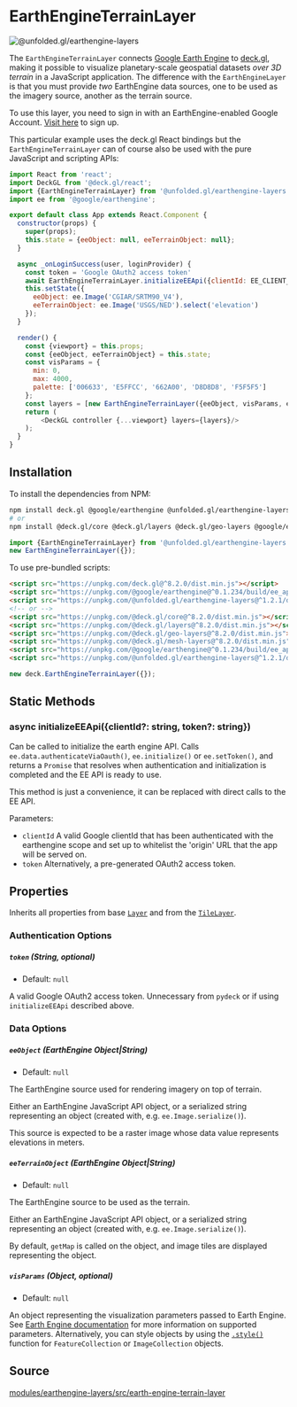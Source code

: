 # EarthEngineTerrainLayer

<p class="badges">
  <img src="https://img.shields.io/badge/@unfolded.gl/earthengine--layers-lightgrey.svg?style=flat-square" alt="@unfolded.gl/earthengine-layers" />
</p>

The `EarthEngineTerrainLayer` connects [Google Earth Engine][gee] to
[deck.gl](https://deck.gl), making it possible to visualize planetary-scale
geospatial datasets _over 3D terrain_ in a JavaScript application. The
difference with the `EarthEngineLayer` is that you must provide _two_
EarthEngine data sources, one to be used as the imagery source, another as the
terrain source.

[gee]: https://earthengine.google.com/

To use this layer, you need to sign in with an EarthEngine-enabled Google
Account. [Visit here][gee-signup] to sign up.

[gee-signup]: https://signup.earthengine.google.com/#!/

This particular example uses the deck.gl React bindings but the
`EarthEngineTerrainLayer` can of course also be used with the pure JavaScript
and scripting APIs:

```js
import React from 'react';
import DeckGL from '@deck.gl/react';
import {EarthEngineTerrainLayer} from '@unfolded.gl/earthengine-layers';
import ee from '@google/earthengine';

export default class App extends React.Component {
  constructor(props) {
    super(props);
    this.state = {eeObject: null, eeTerrainObject: null};
  }

  async _onLoginSuccess(user, loginProvider) {
    const token = 'Google OAuth2 access token'
    await EarthEngineTerrainLayer.initializeEEApi({clientId: EE_CLIENT_ID, token});
    this.setState({
      eeObject: ee.Image('CGIAR/SRTM90_V4'),
      eeTerrainObject: ee.Image('USGS/NED').select('elevation')
    });
  }

  render() {
    const {viewport} = this.props;
    const {eeObject, eeTerrainObject} = this.state;
    const visParams = {
      min: 0,
      max: 4000,
      palette: ['006633', 'E5FFCC', '662A00', 'D8D8D8', 'F5F5F5']
    };
    const layers = [new EarthEngineTerrainLayer({eeObject, visParams, eeTerrainObject, opacity: 1})];
    return (
        <DeckGL controller {...viewport} layers={layers}/>
    );
  }
}
```

## Installation

To install the dependencies from NPM:

```bash
npm install deck.gl @google/earthengine @unfolded.gl/earthengine-layers
# or
npm install @deck.gl/core @deck.gl/layers @deck.gl/geo-layers @google/earthengine @unfolded.gl/earthengine-layers
```

```js
import {EarthEngineTerrainLayer} from '@unfolded.gl/earthengine-layers';
new EarthEngineTerrainLayer({});
```

To use pre-bundled scripts:

```html
<script src="https://unpkg.com/deck.gl@^8.2.0/dist.min.js"></script>
<script src="https://unpkg.com/@google/earthengine@^0.1.234/build/ee_api_js.js"></script>
<script src="https://unpkg.com/@unfolded.gl/earthengine-layers@^1.2.1/dist.min.js"></script>
<!-- or -->
<script src="https://unpkg.com/@deck.gl/core@^8.2.0/dist.min.js"></script>
<script src="https://unpkg.com/@deck.gl/layers@^8.2.0/dist.min.js"></script>
<script src="https://unpkg.com/@deck.gl/geo-layers@^8.2.0/dist.min.js"></script>
<script src="https://unpkg.com/@deck.gl/mesh-layers@^8.2.0/dist.min.js"></script>
<script src="https://unpkg.com/@google/earthengine@^0.1.234/build/ee_api_js.js"></script>
<script src="https://unpkg.com/@unfolded.gl/earthengine-layers@^1.2.1/dist.min.js"></script>
```

```js
new deck.EarthEngineTerrainLayer({});
```

## Static Methods

### async initializeEEApi({clientId?: string, token?: string})

Can be called to initialize the earth engine API. Calls
`ee.data.authenticateViaOauth()`, `ee.initialize()` or `ee.setToken()`, and
returns a `Promise` that resolves when authentication and initialization is
completed and the EE API is ready to use.

This method is just a convenience, it can be replaced with direct calls to the
EE API.

Parameters:
- `clientId` A valid Google clientId that has been authenticated with the earthengine scope and set up to whitelist the 'origin' URL that the app will be served on.
- `token` Alternatively, a pre-generated OAuth2 access token.

## Properties

Inherits all properties from base [`Layer`][base-layer] and from the [`TileLayer`][tile-layer].

[base-layer]: https://deck.gl/#/documentation/deckgl-api-reference/layers/layer
[tile-layer]: https://deck.gl/#/documentation/deckgl-api-reference/layers/tile-layer

### Authentication Options

##### `token` (String, optional)

- Default: `null`

A valid Google OAuth2 access token. Unnecessary from `pydeck` or if using
`initializeEEApi` described above.

### Data Options

##### `eeObject` (EarthEngine Object|String)

- Default: `null`

The EarthEngine source used for rendering imagery on top of terrain.

Either an EarthEngine JavaScript API object, or a serialized string representing
an object (created with, e.g. `ee.Image.serialize()`).

This source is expected to be a raster image whose data value represents
elevations in meters.

##### `eeTerrainObject` (EarthEngine Object|String)

- Default: `null`

The EarthEngine source to be used as the terrain.

Either an EarthEngine JavaScript API object, or a serialized string representing
an object (created with, e.g. `ee.Image.serialize()`).

By default, `getMap` is called on the object, and image tiles are displayed
representing the object.

##### `visParams` (Object, optional)

- Default: `null`

An object representing the visualization parameters passed to Earth Engine. See
[Earth Engine documentation][visparams-docs] for more information on supported
parameters. Alternatively, you can style objects by using the
[`.style()`][style-fn] function for `FeatureCollection` or `ImageCollection`
objects.

[visparams-docs]: https://developers.google.com/earth-engine/image_visualization
[style-fn]: https://developers.google.com/earth-engine/api_docs#ee.featurecollection.style

## Source

[modules/earthengine-layers/src/earth-engine-terrain-layer](https://github.com/UnfoldedInc/earthengine-layers/tree/master/modules/earthengine-layers/src)

